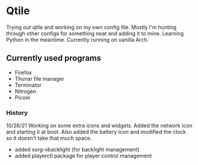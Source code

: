# Qtile

Trying out qtile and working on my own config file.  Mostly I'm hunting through other configs for something neat and adding it to mine.  Learning Python in the meantime.  Currently running on vanilla Arch.

## Currently used programs
* Firefox
* Thunar file manager
* Terminator
* Nitrogen
* Picom

### History
10/26/21
Working on some extra icons and widgets.  Added the network icon and starting it at boot.
Also added the battery icon and modified the clock so it doesn't take that much space.
- added xorg-xbacklight (for backlight management)
- added playerctl package for player control management

